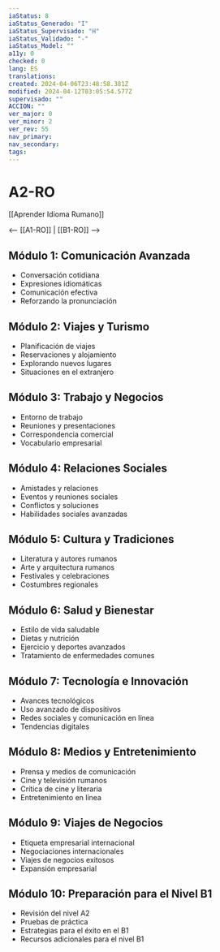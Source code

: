 ```yaml
---
iaStatus: 8
iaStatus_Generado: "I"
iaStatus_Supervisado: "H"
iaStatus_Validado: "-"
iaStatus_Model: ""
a11y: 0
checked: 0
lang: ES
translations: 
created: 2024-04-06T23:48:58.381Z
modified: 2024-04-12T03:05:54.577Z
supervisado: ""
ACCION: ""
ver_major: 0
ver_minor: 2
ver_rev: 55
nav_primary: 
nav_secondary: 
tags:
---
```

# A2-RO

[[Aprender Idioma Rumano]]

<-- [[A1-RO]] | [[B1-RO]] -->

## Módulo 1: Comunicación Avanzada

- Conversación cotidiana
- Expresiones idiomáticas
- Comunicación efectiva
- Reforzando la pronunciación

## Módulo 2: Viajes y Turismo

- Planificación de viajes
- Reservaciones y alojamiento
- Explorando nuevos lugares
- Situaciones en el extranjero

## Módulo 3: Trabajo y Negocios

- Entorno de trabajo
- Reuniones y presentaciones
- Correspondencia comercial
- Vocabulario empresarial

## Módulo 4: Relaciones Sociales

- Amistades y relaciones
- Eventos y reuniones sociales
- Conflictos y soluciones
- Habilidades sociales avanzadas

## Módulo 5: Cultura y Tradiciones

- Literatura y autores rumanos
- Arte y arquitectura rumanos
- Festivales y celebraciones
- Costumbres regionales

## Módulo 6: Salud y Bienestar

- Estilo de vida saludable
- Dietas y nutrición
- Ejercicio y deportes avanzados
- Tratamiento de enfermedades comunes

## Módulo 7: Tecnología e Innovación

- Avances tecnológicos
- Uso avanzado de dispositivos
- Redes sociales y comunicación en línea
- Tendencias digitales

## Módulo 8: Medios y Entretenimiento

- Prensa y medios de comunicación
- Cine y televisión rumanos
- Crítica de cine y literaria
- Entretenimiento en línea

## Módulo 9: Viajes de Negocios

- Etiqueta empresarial internacional
- Negociaciones internacionales
- Viajes de negocios exitosos
- Expansión empresarial

## Módulo 10: Preparación para el Nivel B1

- Revisión del nivel A2
- Pruebas de práctica
- Estrategias para el éxito en el B1
- Recursos adicionales para el nivel B1

